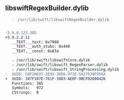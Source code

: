 ## libswiftRegexBuilder.dylib

> `/usr/lib/swift/libswiftRegexBuilder.dylib`

```diff

-5.9.0.123.305
+5.9.2.2.11
   __TEXT.__text: 0x7980
   __TEXT.__auth_stubs: 0x440
   __TEXT.__const: 0x83a

   - /usr/lib/swift/libswiftCore.dylib
   - /usr/lib/swift/libswift_RegexParser.dylib
   - /usr/lib/swift/libswift_StringProcessing.dylib
-  UUID: C8F2AD37-2E93-30E6-972E-5A27530F956A
+  UUID: 347F107E-761F-39D3-AE0F-9BCFD2600426
   Functions: 385
   Symbols:   972
   CStrings:  0

```
